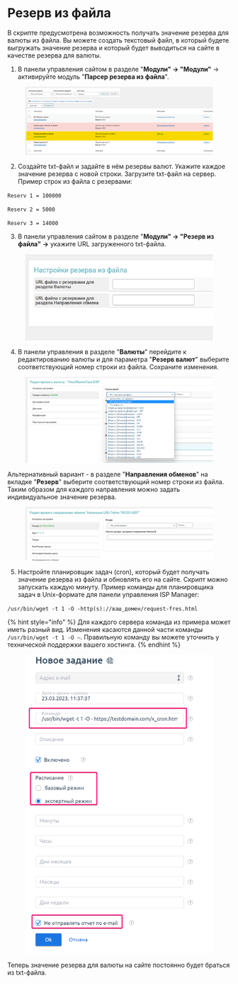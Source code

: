 # Резерв из файла

В скрипте предусмотрена возможность получать значение резерва для валюты из файла. Вы можете создать текстовый файл, в который будете выгружать значение резерва и который будет выводиться на сайте в качестве резерва для валюты.

1. В панели управления сайтом в разделе "**Модули" → "Модули"** → активируйте модуль "**Парсер резерва из файла**".

<figure><img src="../../../.gitbook/assets/image (1067).png" alt=""><figcaption></figcaption></figure>

2. Создайте txt-файл и задайте в нём резервы валют. Укажите каждое значение резерва с новой строки. Загрузите txt-файл на сервер. Пример строк из файла с резервами:

`Reserv 1 = 100000`

`Reserv 2 = 5000`

`Reserv 3 = 14000`

3. В панели управления сайтом в разделе "**Модули" → "Резерв из файла"** **→** укажите URL загруженного txt-файла.

<figure><img src="../../../.gitbook/assets/image (1132).png" alt=""><figcaption></figcaption></figure>

4. В панели управления в разделе "**Валюты**" перейдите к редактированию валюты и для параметра "**Резерв валют**" выберите соответствующий номер строки из файла. Сохраните изменения.

<figure><img src="../../../.gitbook/assets/image (968).png" alt=""><figcaption></figcaption></figure>

Альтернативный вариант - в разделе "**Направления обменов**" на вкладке "**Резерв**" выберите соответствующий номер строки из файла. Таким образом для каждого направления можно задать индивидуальное значение резерва.

<figure><img src="../../../.gitbook/assets/image (965).png" alt=""><figcaption></figcaption></figure>

5. Настройте планировщик задач (cron), который будет получать значение резерва из файла и обновлять его на сайте. Скрипт можно запускать каждую минуту. Пример команды для планировщика задач в Unix-формате для панели управления ISP Manager:

`/usr/bin/wget -t 1 -O -http(s)://ваш_домен/request-fres.html`

{% hint style="info" %}
Для каждого сервера команда из примера может иметь разный вид. Изменения касаются данной части команды `/usr/bin/wget -t 1 -O —`. Правильную команду вы можете уточнить у технической поддержки вашего хостинга.
{% endhint %}

<figure><img src="../../../.gitbook/assets/image (1161).png" alt="" width="563"><figcaption></figcaption></figure>

Теперь значение резерва для валюты на сайте постоянно будет браться из txt-файла.
